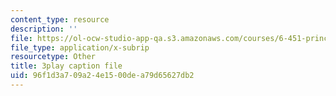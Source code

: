 ```yaml
---
content_type: resource
description: ''
file: https://ol-ocw-studio-app-qa.s3.amazonaws.com/courses/6-451-principles-of-digital-communication-ii-spring-2005/96f1d3a709a24e1500dea79d65627db2_DNoNTre2Cf4.srt
file_type: application/x-subrip
resourcetype: Other
title: 3play caption file
uid: 96f1d3a7-09a2-4e15-00de-a79d65627db2
---
```

